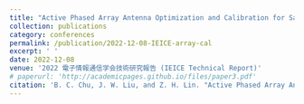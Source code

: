 ```yaml
---
title: "Active Phased Array Antenna Optimization and Calibration for Satellite Applications"
collection: publications
category: conferences
permalink: /publication/2022-12-08-IEICE-array-cal
excerpt: ' '
date: 2022-12-08
venue: '2022 電子情報通信学会技術研究報告 (IEICE Technical Report)'
# paperurl: 'http://academicpages.github.io/files/paper3.pdf'
citation: 'B. C. Chu, J. W. Liu, and Z. H. Lin. "Active Phased Array Antenna Optimization and Calibration for Satellite Applications." IEICE Technical Report, 122.312 (SANE2022 62-87), 2022, pp. 50-52.'
---
```


